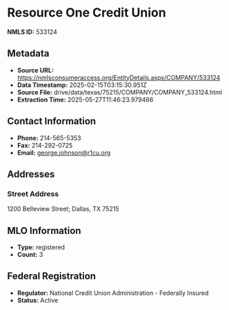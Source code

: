 # Resource One Credit Union

**NMLS ID:** 533124

## Metadata
- **Source URL:** https://nmlsconsumeraccess.org/EntityDetails.aspx/COMPANY/533124
- **Data Timestamp:** 2025-02-15T03:15:30.951Z
- **Source File:** drive/data/texas/75215/COMPANY/COMPANY_533124.html
- **Extraction Time:** 2025-05-27T11:46:23.979466

## Contact Information
- **Phone:** 214-565-5353
- **Fax:** 214-292-0725
- **Email:** george.johnson@r1cu.org

## Addresses
### Street Address
1200 Belleview Street; Dallas, TX 75215

## MLO Information
- **Type:** registered
- **Count:** 3

## Federal Registration
- **Regulator:** National Credit Union Administration - Federally Insured
- **Status:** Active
